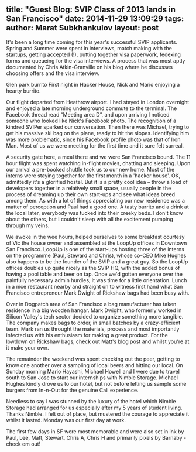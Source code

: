 title: "Guest Blog: SVIP Class of 2013 lands in San Francisco"
date: 2014-11-29 13:09:29
tags:
author: Marat Subkhankulov
layout: post
---

It's been a long time coming for this year's successful SVIP applicants. Spring and Summer were spent in interviews, match making with the startups, getting accepted (!), putting together visa paperwork, fedexing forms and queueing for the visa interviews. A process that was most aptly documented by Chris Atkin-Granville on his blog where he discusses choosing offers and the visa interview.

<!-- more -->
 
Glen park burrito
First night in Hacker House, Nick and Mario enjoying a hearty burrito.
 
Our flight departed from Heathrow airport. I had stayed in London overnight and enjoyed a late morning underground commute to the terminal. The Facebook thread read “Meeting area D”, and upon arriving I noticed someone who looked like Nick's Facebook photo. The recognition of a kindred SVIPer sparked our conversation. Then there was Michael, trying to get his massive ski bag on the plane, ready to hit the slopes. Identifying him was more problematic, since his Facebook profile photo was that of Iron Man. Most of us we were meeting for the first time and it sure felt surreal.

A security gate here, a meal there and we were San Francisco bound. The 11 hour flight was spent watching in-flight movies, chatting and sleeping.
Upon our arrival a pre-booked shuttle took us to our new home. Most of the interns were staying together for the first month in a 'hacker house'. OK, admittedly it's a glorified hostel. But it is a pretty cool idea – throw a load of developers together in a relatively small space, usually people in the process of dreaming up their own start-ups and see what ideas breed among them. As with a lot of things appreciating our new residence was a matter of perception and Paul had a good one. A tasty burrito and a drink at the local later, everybody was tucked into their creeky beds. I don't know about the others, but I couldn't sleep with all the excitement pumping through my veins.

We awoke in the wee hours, helped ourselves to some breakfast courtesy of Vic the house owner and assembled at the LoopUp offices in Downtown San Francisco. LoopUp is one of the start-ups hosting three of the interns on the programme (Paul, Steward and Chris), whose co-CEO Mike Hughes also happens to be the founder of the SVIP and a great guy. So the LoopUp offices doubles up quite nicely as the SVIP HQ, with the added bonus of having a pool table and beer on tap. Once we'd gotten everyone over the painfully necessary admin hurdles, it was time for a little orientation. Lunch in a nice restaurant nearby and straight on to witness first hand what San Francisco entrepreneur Mark Dwight of Rickshaw bags had been busy 
with.

Over in Dogpatch area of San Francisco a bag manufacturer has taken residence in a big wooden hangar. Mark Dwight, who formerly worked in Silicon Valley's tech sector decided to organize something more tangible. The company makes bags to order, in small batches by a crazy-efficient team. Mark ran us throught the materials, process and most importantly infected us with his enthusiasm for making a great product. For the lowdown on Rickshaw bags, check out Matt's blog post and whilst you're at it make your own.

The remainder the weekend was spent checking out the peer, getting to know one another over a sampling of local beers and hitting our local. On Sunday morning Mario Hayashi, Michael Howell and I were due to travel south to San Jose to start our internships with Nimble Storage. Michael Hughes kindly drove us to our hotel, but not before letting us sample some burgers from In-n-Out for the genuine Cali experience.

Needless to say I was stunned by the luxury of the hotel which Nimble Storage had arranged for us especially after my 5 years of student living. Thanks Nimble. I felt out of place, but mustered the courage to appreciate it whilst it lasted. Monday was our first day at work.

The first few days in SF were most memorable and were also set in ink by Paul, Lee, Matt, Stewart, Chris A, Chris H and primarily pixels by Barnaby - check em out!